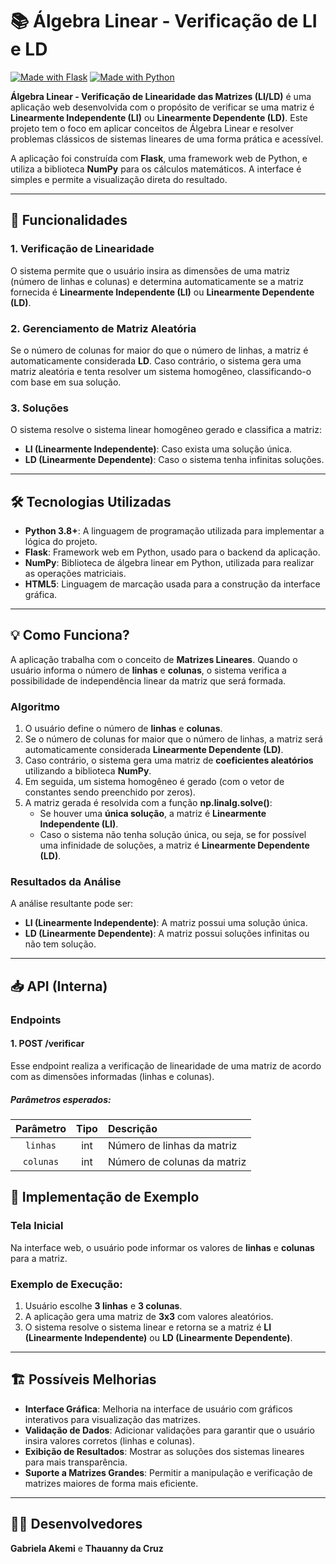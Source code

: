 # 📚 Álgebra Linear - Verificação de LI e LD

[![Made with Flask](https://img.shields.io/badge/Made%20with-Flask-blue)](https://flask.palletsprojects.com/)
[![Made with Python](https://img.shields.io/badge/Made%20with-Python-3776AB?logo=python&logoColor=white)](https://www.python.org/)

**Álgebra Linear - Verificação de Linearidade das Matrizes (LI/LD)** é uma aplicação web desenvolvida com o propósito de verificar se uma matriz é **Linearmente Independente (LI)** ou **Linearmente Dependente (LD)**. Este projeto tem o foco em aplicar conceitos de Álgebra Linear e resolver problemas clássicos de sistemas lineares de uma forma prática e acessível.

A aplicação foi construída com **Flask**, uma framework web de Python, e utiliza a biblioteca **NumPy** para os cálculos matemáticos. A interface é simples e permite a visualização direta do resultado.

---

## 🧠 Funcionalidades

### 1. **Verificação de Linearidade**
   O sistema permite que o usuário insira as dimensões de uma matriz (número de linhas e colunas) e determina automaticamente se a matriz fornecida é **Linearmente Independente (LI)** ou **Linearmente Dependente (LD)**.

### 2. **Gerenciamento de Matriz Aleatória**
   Se o número de colunas for maior do que o número de linhas, a matriz é automaticamente considerada **LD**. Caso contrário, o sistema gera uma matriz aleatória e tenta resolver um sistema homogêneo, classificando-o com base em sua solução.

### 3. **Soluções**
   O sistema resolve o sistema linear homogêneo gerado e classifica a matriz:
   - **LI (Linearmente Independente)**: Caso exista uma solução única.
   - **LD (Linearmente Dependente)**: Caso o sistema tenha infinitas soluções.

---

## 🛠️ Tecnologias Utilizadas

- **Python 3.8+**: A linguagem de programação utilizada para implementar a lógica do projeto.
- **Flask**: Framework web em Python, usado para o backend da aplicação.
- **NumPy**: Biblioteca de álgebra linear em Python, utilizada para realizar as operações matriciais.
- **HTML5**: Linguagem de marcação usada para a construção da interface gráfica.

---

## 💡 Como Funciona?

A aplicação trabalha com o conceito de **Matrizes Lineares**. Quando o usuário informa o número de **linhas** e **colunas**, o sistema verifica a possibilidade de independência linear da matriz que será formada.

### Algoritmo

1. O usuário define o número de **linhas** e **colunas**.
2. Se o número de colunas for maior que o número de linhas, a matriz será automaticamente considerada **Linearmente Dependente (LD)**.
3. Caso contrário, o sistema gera uma matriz de **coeficientes aleatórios** utilizando a biblioteca **NumPy**.
4. Em seguida, um sistema homogêneo é gerado (com o vetor de constantes sendo preenchido por zeros).
5. A matriz gerada é resolvida com a função **np.linalg.solve()**:
   - Se houver uma **única solução**, a matriz é **Linearmente Independente (LI)**.
   - Caso o sistema não tenha solução única, ou seja, se for possível uma infinidade de soluções, a matriz é **Linearmente Dependente (LD)**.
   
### Resultados da Análise

A análise resultante pode ser:

- **LI (Linearmente Independente)**: A matriz possui uma solução única.
- **LD (Linearmente Dependente)**: A matriz possui soluções infinitas ou não tem solução.

---

## 📥 API (Interna)

### Endpoints

#### 1. **POST /verificar**
Esse endpoint realiza a verificação de linearidade de uma matriz de acordo com as dimensões informadas (linhas e colunas).

##### Parâmetros esperados:
| Parâmetro  | Tipo  | Descrição                        |
|:---------:|:-----:|:---------------------------------|
| `linhas`  | int   | Número de linhas da matriz       |
| `colunas` | int   | Número de colunas da matriz      |


## 🚀 Implementação de Exemplo

### Tela Inicial
Na interface web, o usuário pode informar os valores de **linhas** e **colunas** para a matriz.

### Exemplo de Execução:
1. Usuário escolhe **3 linhas** e **3 colunas**.
2. A aplicação gera uma matriz de **3x3** com valores aleatórios.
3. O sistema resolve o sistema linear e retorna se a matriz é **LI (Linearmente Independente)** ou **LD (Linearmente Dependente)**.

---

## 🏗️ Possíveis Melhorias
- **Interface Gráfica**: Melhoria na interface de usuário com gráficos interativos para visualização das matrizes.
- **Validação de Dados**: Adicionar validações para garantir que o usuário insira valores corretos (linhas e colunas).
- **Exibição de Resultados**: Mostrar as soluções dos sistemas lineares para mais transparência.
- **Suporte a Matrizes Grandes**: Permitir a manipulação e verificação de matrizes maiores de forma mais eficiente.

---

## 👩‍💻 Desenvolvedores
**Gabriela Akemi** e **Thauanny da Cruz**
